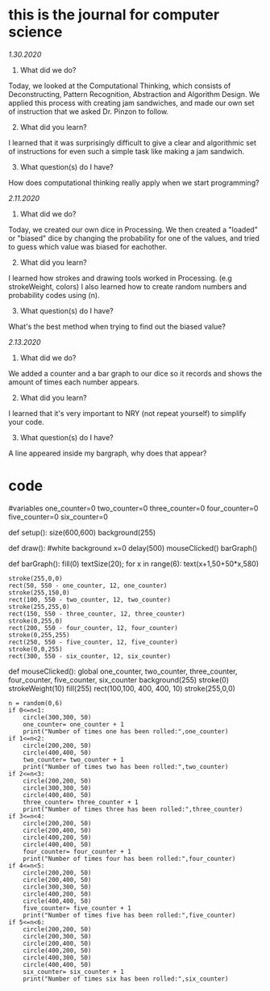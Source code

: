 # this is the journal for computer science

*1.30.2020*

1. What did we do?

Today, we looked at the Computational Thinking, which consists of Deconstructing, Pattern Recognition, Abstraction and Algorithm Design.
We applied this process with creating jam sandwiches, and made our own set of instruction that we asked Dr. Pinzon to follow.

2. What did you learn?

I learned that it was surprisingly difficult to give a clear and algorithmic set of instructions for even such a simple task like making a jam sandwich.

3. What question(s) do I have?

How does computational thinking really apply when we start programming?

*2.11.2020*

1. What did we do?

Today, we created our own dice in Processing. We then created a "loaded" or "biased" dice by changing the probability for one of the values, and tried to guess which value was biased for eachother.

2. What did you learn?

I learned how strokes and drawing tools worked in Processing. (e.g strokeWeight, colors) I also learned how to create random numbers and probability codes using (n).

3. What question(s) do I have?

What's the best method when trying to find out the biased value?

*2.13.2020*

1. What did we do?

We added a counter and a bar graph to our dice so it records and shows the amount of times each number appears.

2. What did you learn?

I learned that it's very important to NRY (not repeat yourself) to simplify your code.

3. What question(s) do I have?

A line appeared inside my bargraph, why does that appear?

# code
#variables
one_counter=0
two_counter=0
three_counter=0
four_counter=0
five_counter=0
six_counter=0

def setup():
    size(600,600)
    background(255)
    
def draw():
    #white background
    x=0
    delay(500)
    mouseClicked()
    barGraph()
    
def barGraph():
    fill(0)
    textSize(20);
    for x in range(6):
        text(x+1,50+50*x,580)
    
    stroke(255,0,0)
    rect(50, 550 - one_counter, 12, one_counter)
    stroke(255,150,0)
    rect(100, 550 - two_counter, 12, two_counter)
    stroke(255,255,0)
    rect(150, 550 - three_counter, 12, three_counter)
    stroke(0,255,0)
    rect(200, 550 - four_counter, 12, four_counter)
    stroke(0,255,255)
    rect(250, 550 - five_counter, 12, five_counter)
    stroke(0,0,255)
    rect(300, 550 - six_counter, 12, six_counter)
    
def mouseClicked():
    global one_counter, two_counter, three_counter, four_counter, five_counter, six_counter
    background(255)
    stroke(0)
    strokeWeight(10)
    fill(255)
    rect(100,100, 400, 400, 10)
    stroke(255,0,0)
    
    n = random(0,6)
    if 0<=n<1:
        circle(300,300, 50)
        one_counter= one_counter + 1
        print("Number of times one has been rolled:",one_counter)
    if 1<=n<2:
        circle(200,200, 50)
        circle(400,400, 50)
        two_counter= two_counter + 1
        print("Number of times two has been rolled:",two_counter)
    if 2<=n<3:
        circle(200,200, 50)
        circle(300,300, 50)
        circle(400,400, 50)
        three_counter= three_counter + 1
        print("Number of times three has been rolled:",three_counter)
    if 3<=n<4:
        circle(200,200, 50)
        circle(200,400, 50)
        circle(400,200, 50)
        circle(400,400, 50)
        four_counter= four_counter + 1
        print("Number of times four has been rolled:",four_counter)
    if 4<=n<5:
        circle(200,200, 50)
        circle(200,400, 50)
        circle(300,300, 50)
        circle(400,200, 50)
        circle(400,400, 50)
        five_counter= five_counter + 1
        print("Number of times five has been rolled:",five_counter)
    if 5<=n<6:
        circle(200,200, 50)
        circle(200,300, 50)
        circle(200,400, 50)
        circle(400,200, 50)
        circle(400,300, 50)
        circle(400,400, 50)
        six_counter= six_counter + 1
        print("Number of times six has been rolled:",six_counter)
